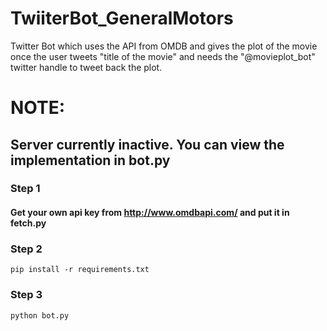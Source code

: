 # TwiiterBot_GeneralMotors
Twitter Bot which uses the API from OMDB and gives the plot of the movie once the user tweets "title of the movie" and needs the "@movieplot_bot" twitter handle to tweet back the plot.

# NOTE:
## Server currently inactive. You can view the implementation in bot.py

### Step 1
#### Get your own api key from http://www.omdbapi.com/ and put it in fetch.py

### Step 2
```
pip install -r requirements.txt
```
### Step 3
```
python bot.py
```
